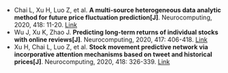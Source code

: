 * Chai L, Xu H, Luo Z, et al. <b>A multi-source heterogeneous data analytic method for future price fluctuation prediction[J]</b>. Neurocomputing, 2020, 418: 11-20. [Link](https://www.sciencedirect.com/science/article/pii/S0925231220311875)
* Wu J, Xu K, Zhao J. <b>Predicting long-term returns of individual stocks with online reviews[J]</b>. Neurocomputing, 2020, 417: 406-418. [Link](https://www.sciencedirect.com/science/article/pii/S0925231220312893)
* Xu H, Chai L, Luo Z, et al. <b>Stock movement predictive network via incorporative attention mechanisms based on tweet and historical prices[J]</b>. Neurocomputing, 2020, 418: 326-339. [Link](https://www.sciencedirect.com/science/article/pii/S0925231220313060)
